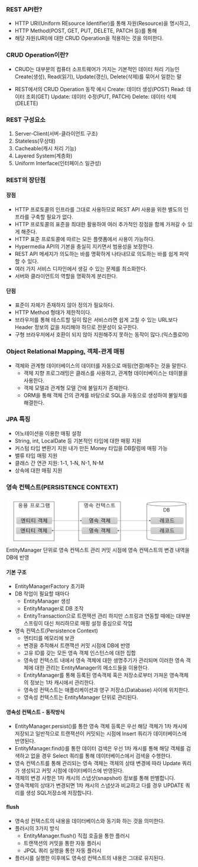 ### REST API란?
- HTTP URI(Uniform REsource Identifier)를 통해 자원(Resource)을 명시하고,
- HTTP Method(POST, GET, PUT, DELETE, PATCH 등)를 통해
- 해당 자원(URI)에 대한 CRUD Operation을 적용하는 것을 의미한다.

### CRUD Operation이란?
- CRUD는 대부분의 컴퓨터 소프트웨어가 가지는 기본적인 데이터 처리 기능인 Create(생성), Read(읽기), Update(갱신), Delete(삭제)를 묶어서 일컫는 말

- REST에서의 CRUD Operation 동작 예시
  Create: 데이터 생성(POST)
  Read: 데이터 조회(GET)
  Update: 데이터 수정(PUT, PATCH)
  Delete: 데이터 삭제(DELETE)

### REST 구성요소
1. Server-Client(서버-클라이언트 구조)
2. Stateless(무상태)
3. Cacheable(캐시 처리 기능)
4. Layered System(계층화)
5. Uniform Interface(인터페이스 일관성)

### REST의 장단점
#### 장점
- HTTP 프로토콜의 인프라를 그대로 사용하므로 REST API 사용을 위한 별도의 인프라를 구축할 필요가 없다.
- HTTP 프로토콜의 표준을 최대한 활용하여 여러 추가적인 장점을 함께 가져갈 수 있게 해준다.
- HTTP 표준 프로토콜에 따르는 모든 플랫폼에서 사용이 가능하다.
- Hypermedia API의 기본을 충실히 지키면서 범용성을 보장한다.
- REST API 메세지가 의도하는 바를 명확하게 나타내므로 의도하는 바를 쉽게 파악할 수 있다.
- 여러 가지 서비스 디자인에서 생길 수 있는 문제를 최소화한다.
- 서버와 클라이언트의 역할을 명확하게 분리한다.

#### 단점
- 표준이 자체가 존재하지 않아 정의가 필요하다.
- HTTP Method 형태가 제한적이다.
- 브라우저를 통해 테스트할 일이 많은 서비스라면 쉽게 고칠 수 있는 URL보다 Header 정보의 값을 처리해야 하므로 전문성이 요구한다.
- 구형 브라우저에서 호환이 되지 않아 지원해주지 못하는 동작이 많다.(익스플로어)

### Object Relational Mapping, 객체-관계 매핑
- 객체와 관계형 데이터베이스의 데이터를 자동으로 매핑(연결)해주는 것을 말한다.
    - 객체 지향 프로그래밍은 클래스를 사용하고, 관계형 데이터베이스는 테이블을 사용한다.
    - 객체 모델과 관계형 모델 간에 불일치가 존재한다.
    - ORM을 통해 객체 간의 관계를 바탕으로 SQL을 자동으로 생성하여 불일치를 해결한다.

### JPA 특징
- 어노테이션을 이용한 매핑 설정
- String, int, LocalDate 등 기본적인 타입에 대한 매핑 지원
- 커스텀 타입 변환기 지원
    내가 만든 Money 타입을 DB칼럼에 매핑 가능
- 밸류 타입 매핑 지원
- 클래스 간 연관 지원: 1-1, 1-N, N-1, N-M
- 상속에 대한 매핑 지원

### 영속 컨텍스트(PERSISTENCE CONTEXT)
![alt text](image.png)
EntityManager 단위로 영속 컨텍스트 관리
커밋 시점에 영속 컨텍스트의 변경 내역을 DB에 반영

#### 기본 구조
- EntityManagerFactory 초기화
- DB 작업이 필요할 때마다
    - EntityManager 생성
    - EntityManager로 DB 조작
    - EntityTransaction으로 트랜잭션 관리
하지만 스프링과 연동할 때에는 대부분 스프링이 대신 처리하므로 매핑 설정 중심으로 작업
- 영속 컨텍스트(Persistence Context)
    - 엔티티를 메모리에 보관
    - 변경을 추적해서 트랜잭션 커밋 시점에 DB에 반영
    - 고유 ID를 갖는 모든 영속 객체 인스턴스에 대한 집합
    - 영속성 컨텍스트 내에서 영속 객체에 대한 생명주기가 관리되며 이러한 영속 객체에 대한 관리는 EntityManager의 메소드들을 이용한다.
    - EntityManager를 통해 등록된 영속객체 혹은 저장소로부터 가져온 영속객체의 정보는 1차 캐시에서 관리한다.
    - 영속성 컨텍스트는 애플리케이션과 영구 저장소(Database) 사이에 위치한다.
    - 영속성 컨텍스트는 EntityManager 단위로 관리된다.

#### 영속성 컨텍스트 - 동작방식
- EntityManager.persist()를 통한 영속 객체 등록은 우선 해당 객체가 1차 캐시에 저장되고 일반적으로 트랜잭션이 커밋되는 시점에 Insert 쿼리가 데이터베이스에 반영된다.
- EntityManager.find()를 통한 데이터 검색은 우선 1차 캐시를 통해 해당 객체를 검색하고 없을 경우 Select 쿼리를 통해 데이터베이스에서 검색을 수행한다.
- 영속 컨텍스트를 통해 관리되는 영속 객체는 객체의 상태 변경에 따라 Update 쿼리가 생성되고 커밋 시점에 데이터베이스에 반영된다.
- 객체의 변경 사항은 1차 캐시의 스냅샷(snapshot) 정보를 통해 판별합니다.
- 영속객체의 상태가 변경되면 1차 캐시의 스냅샷과 비교하고 다를 경우 UPDATE 쿼리를 생성 SQL저장소에 저장합니다.

#### flush
- 영속성 컨텍스트의 내용을 데이터베이스와 동기화 하는 것을 의미한다.
- 플러시의 3가지 방식
    - EntityManager.flush() 직접 호출을 통한 플러시
    - 트랜잭션의 커밋을 통한 자동 플러시
    - JPQL 쿼리 실행을 통한 자동 플러시
- 플러시를 실행한 이후에도 영속성 컨텍스트의 내용은 그대로 유지된다.
